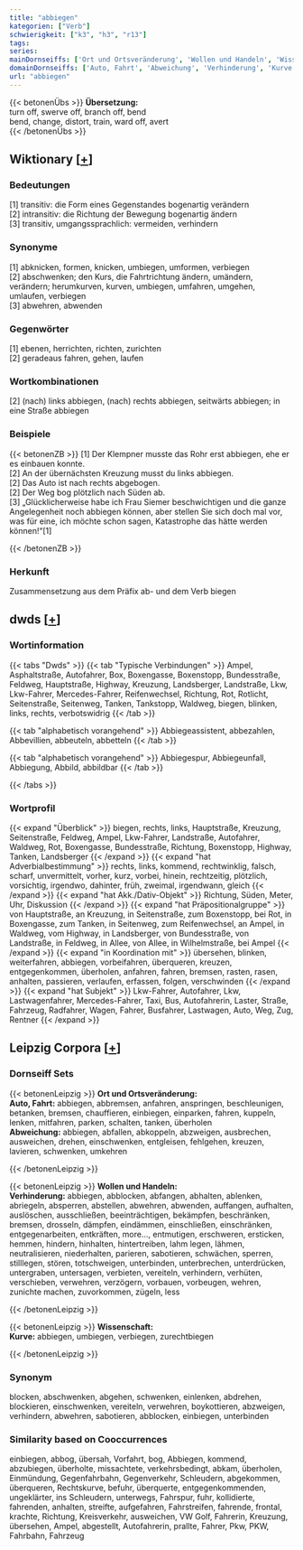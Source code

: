 ```yaml
---
title: "abbiegen"
kategorien: ["Verb"]
schwierigkeit: ["k3", "h3", "r13"]
tags:
series:
mainDornseiffs: ['Ort und Ortsveränderung', 'Wollen und Handeln', 'Wissenschaft']
domainDornseiffs: ['Auto, Fahrt', 'Abweichung', 'Verhinderung', 'Kurve']
url: "abbiegen"
---
```


{{< betonenÜbs >}}
**Übersetzung:**  
turn off, swerve off, branch off, bend  
bend, change, distort, train, ward  off, avert  
{{< /betonenÜbs >}}

## Wiktionary [[+](https://de.wiktionary.org/wiki/abbiegen)]

### Bedeutungen
[1] transitiv: die Form eines Gegenstandes bogenartig verändern  
[2] intransitiv: die Richtung der Bewegung bogenartig ändern  
[3] transitiv, umgangssprachlich: vermeiden, verhindern  

### Synonyme
[1] abknicken, formen, knicken, umbiegen, umformen, verbiegen  
[2] abschwenken; den Kurs, die Fahrtrichtung ändern, umändern, verändern; herumkurven, kurven, umbiegen, umfahren, umgehen, umlaufen, verbiegen  
[3] abwehren, abwenden  

### Gegenwörter
[1] ebenen, herrichten, richten, zurichten  
[2] geradeaus fahren, gehen, laufen  

### Wortkombinationen
[2] (nach) links abbiegen, (nach) rechts abbiegen, seitwärts abbiegen; in eine Straße abbiegen  

### Beispiele
{{< betonenZB >}}
[1] Der Klempner musste das Rohr erst abbiegen, ehe er es einbauen konnte.  
[2] An der übernächsten Kreuzung musst du links abbiegen.  
[2] Das Auto ist nach rechts abgebogen.  
[2] Der Weg bog plötzlich nach Süden ab.  
[3] „Glücklicherweise habe ich Frau Siemer beschwichtigen und die ganze Angelegenheit noch abbiegen können, aber stellen Sie sich doch mal vor, was für eine, ich möchte schon sagen, Katastrophe das hätte werden können!“[1]  

{{< /betonenZB >}}
### Herkunft
Zusammensetzung aus dem Präfix ab- und dem Verb biegen  



## dwds [[+](https://www.dwds.de/wb/abbiegen)]

### Wortinformation
{{< tabs "Dwds" >}}
{{< tab "Typische Verbindungen" >}}
Ampel, Asphaltstraße, Autofahrer, Box, Boxengasse, Boxenstopp, Bundesstraße, Feldweg, Hauptstraße, Highway, Kreuzung, Landsberger, Landstraße, Lkw, Lkw-Fahrer, Mercedes-Fahrer, Reifenwechsel, Richtung, Rot, Rotlicht, Seitenstraße, Seitenweg, Tanken, Tankstopp, Waldweg, biegen, blinken, links, rechts, verbotswidrig
{{< /tab >}}

{{< tab "alphabetisch vorangehend" >}}
Abbiegeassistent, abbezahlen, Abbevillien, abbeuteln, abbetteln
{{< /tab >}}

{{< tab "alphabetisch vorangehend" >}}
Abbiegespur, Abbiegeunfall, Abbiegung, Abbild, abbildbar
{{< /tab >}}

{{< /tabs >}}

### Wortprofil
{{< expand "Überblick" >}} biegen, rechts, links, Hauptstraße, Kreuzung, Seitenstraße, Feldweg, Ampel, Lkw-Fahrer, Landstraße, Autofahrer, Waldweg, Rot, Boxengasse, Bundesstraße, Richtung, Boxenstopp, Highway, Tanken, Landsberger {{< /expand >}}
{{< expand "hat Adverbialbestimmung" >}} rechts, links, kommend, rechtwinklig, falsch, scharf, unvermittelt, vorher, kurz, vorbei, hinein, rechtzeitig, plötzlich, vorsichtig, irgendwo, dahinter, früh, zweimal, irgendwann, gleich {{< /expand >}}
{{< expand "hat Akk./Dativ-Objekt" >}} Richtung, Süden, Meter, Uhr, Diskussion {{< /expand >}}
{{< expand "hat Präpositionalgruppe" >}} von Hauptstraße, an Kreuzung, in Seitenstraße, zum Boxenstopp, bei Rot, in Boxengasse, zum Tanken, in Seitenweg, zum Reifenwechsel, an Ampel, in Waldweg, vom Highway, in Landsberger, von Bundesstraße, von Landstraße, in Feldweg, in Allee, von Allee, in Wilhelmstraße, bei Ampel {{< /expand >}}
{{< expand "in Koordination mit" >}} übersehen, blinken, weiterfahren, abbiegen, vorbeifahren, überqueren, kreuzen, entgegenkommen, überholen, anfahren, fahren, bremsen, rasten, rasen, anhalten, passieren, verlaufen, erfassen, folgen, verschwinden {{< /expand >}}
{{< expand "hat Subjekt" >}} Lkw-Fahrer, Autofahrer, Lkw, Lastwagenfahrer, Mercedes-Fahrer, Taxi, Bus, Autofahrerin, Laster, Straße, Fahrzeug, Radfahrer, Wagen, Fahrer, Busfahrer, Lastwagen, Auto, Weg, Zug, Rentner {{< /expand >}}

## Leipzig Corpora [[+](https://corpora.uni-leipzig.de/en/res?word=abbiegen&corpusId=deu_newscrawl-public_2018)]

### Dornseiff Sets
{{< betonenLeipzig >}}
**Ort und Ortsveränderung:**  
**Auto, Fahrt:** abbiegen, abbremsen, anfahren, anspringen, beschleunigen, betanken, bremsen, chauffieren, einbiegen, einparken, fahren, kuppeln, lenken, mitfahren, parken, schalten, tanken, überholen  
**Abweichung:** abbiegen, abfallen, abkoppeln, abzweigen, ausbrechen, ausweichen, drehen, einschwenken, entgleisen, fehlgehen, kreuzen, lavieren, schwenken, umkehren  

{{< /betonenLeipzig >}}


{{< betonenLeipzig >}}
**Wollen und Handeln:**  
**Verhinderung:** abbiegen, abblocken, abfangen, abhalten, ablenken, abriegeln, absperren, abstellen, abwehren, abwenden, auffangen, aufhalten, auslöschen, ausschließen, beeinträchtigen, bekämpfen, beschränken, bremsen, drosseln, dämpfen, eindämmen, einschließen, einschränken, entgegenarbeiten, entkräften, more..., entmutigen, erschweren, ersticken, hemmen, hindern, hinhalten, hintertreiben, lahm legen, lähmen, neutralisieren, niederhalten, parieren, sabotieren, schwächen, sperren, stilllegen, stören, totschweigen, unterbinden, unterbrechen, unterdrücken, untergraben, untersagen, verbieten, vereiteln, verhindern, verhüten, verschieben, verwehren, verzögern, vorbauen, vorbeugen, wehren, zunichte machen, zuvorkommen, zügeln, less  

{{< /betonenLeipzig >}}


{{< betonenLeipzig >}}
**Wissenschaft:**  
**Kurve:** abbiegen, umbiegen, verbiegen, zurechtbiegen  

{{< /betonenLeipzig >}}

### Synonym
blocken, abschwenken, abgehen, schwenken, einlenken, abdrehen, blockieren, einschwenken, vereiteln, verwehren, boykottieren, abzweigen, verhindern, abwehren, sabotieren, abblocken, einbiegen, unterbinden


### Similarity based on Cooccurrences
einbiegen, abbog, übersah, Vorfahrt, bog, Abbiegen, kommend, abzubiegen, überholte, missachtete, verkehrsbedingt, abkam, überholen, Einmündung, Gegenfahrbahn, Gegenverkehr, Schleudern, abgekommen, überqueren, Rechtskurve, befuhr, überquerte, entgegenkommenden, ungeklärter, ins Schleudern, unterwegs, Fahrspur, fuhr, kollidierte, fahrenden, anhalten, streifte, aufgefahren, Fahrstreifen, fahrende, frontal, krachte, Richtung, Kreisverkehr, ausweichen, VW Golf, Fahrerin, Kreuzung, übersehen, Ampel, abgestellt, Autofahrerin, prallte, Fahrer, Pkw, PKW, Fahrbahn, Fahrzeug

